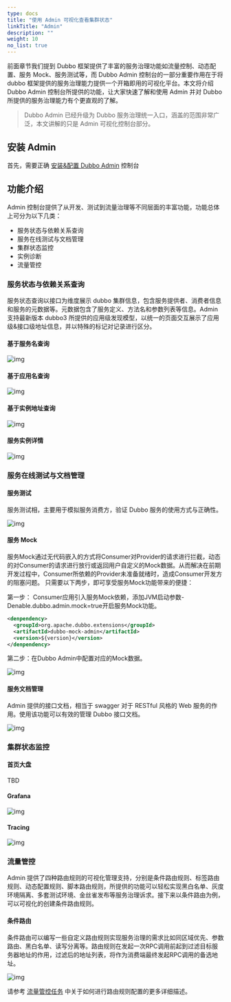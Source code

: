 ```yaml
---
type: docs
title: "使用 Admin 可视化查看集群状态"
linkTitle: "Admin"
description: ""
weight: 10
no_list: true
---
```


前面章节我们提到 Dubbo 框架提供了丰富的服务治理功能如流量控制、动态配置、服务 Mock、服务测试等，而 Dubbo Admin 控制台的一部分重要作用在于将 dubbo 框架提供的服务治理能力提供一个开箱即用的可视化平台。本文将介绍 Dubbo Admin 控制台所提供的功能，让大家快速了解和使用 Admin 并对 Dubbo 所提供的服务治理能力有个更直观的了解。

> Dubbo Admin 已经升级为 Dubbo 服务治理统一入口，涵盖的范围非常广泛，本文讲解的只是 Admin 可视化控制台部分。

## 安装 Admin
首先，需要正确 [安装&配置 Dubbo Admin](https://github.com/apache/dubbo-admin#dubbo-admin) 控制台

## 功能介绍
Admin 控制台提供了从开发、测试到流量治理等不同层面的丰富功能，功能总体上可分为以下几类：
* 服务状态与依赖关系查询
* 服务在线测试与文档管理
* 集群状态监控
* 实例诊断
* 流量管控

### 服务状态与依赖关系查询
服务状态查询以接口为维度展示 dubbo 集群信息，包含服务提供者、消费者信息和服务的元数据等。元数据包含了服务定义、方法名和参数列表等信息。Admin 支持最新版本 dubbo3 所提供的应用级发现模型，以统一的页面交互展示了应用级&接口级地址信息，并以特殊的标记对记录进行区分。

#### 基于服务名查询
![img](/imgs/v3/tasks/observability/admin/1-search-by-service.png)

#### 基于应用名查询
![img](/imgs/v3/tasks/observability/admin/1-search-by-appname.png)

#### 基于实例地址查询
![img](/imgs/v3/tasks/observability/admin/1-search-by-ip.png)

#### 服务实例详情
![img](/imgs/v3/tasks/observability/admin/1-service-detail.png)

### 服务在线测试与文档管理
#### 服务测试
服务测试相，主要用于模拟服务消费方，验证 Dubbo 服务的使用方式与正确性。

![img](/imgs/v3/tasks/observability/admin/2-service-doc.png)

#### 服务 Mock
服务Mock通过无代码嵌入的方式将Consumer对Provider的请求进行拦截，动态的对Consumer的请求进行放行或返回用户自定义的Mock数据。从而解决在前期开发过程中，Consumer所依赖的Provider未准备就绪时，造成Consumer开发方的阻塞问题。
只需要以下两步，即可享受服务Mock功能带来的便捷：

第一步：
Consumer应用引入服务Mock依赖，添加JVM启动参数-Denable.dubbo.admin.mock=true开启服务Mock功能。
```xml
<denpendency>
  <groupId>org.apache.dubbo.extensions</groupId>
  <artifactId>dubbo-mock-admin</artifactId>
  <version>${version}</version>
</denpendency>
```

第二步：在Dubbo Admin中配置对应的Mock数据。

![img](/imgs/v3/tasks/observability/admin/2-service-mock.png)

#### 服务文档管理
Admin 提供的接口文档，相当于 swagger 对于 RESTful 风格的 Web 服务的作用。使用该功能可以有效的管理 Dubbo 接口文档。

![img](/imgs/v3/tasks/observability/admin/2-service-doc.png)

### 集群状态监控
#### 首页大盘
TBD

#### Grafana
![img](/imgs/v3/tasks/observability/admin/3-grafana.png)

#### Tracing
![img](/imgs/v3/tasks/observability/admin/3-tracing-zipkin.png)

### 流量管控
Admin 提供了四种路由规则的可视化管理支持，分别是条件路由规则、标签路由规则、动态配置规则、脚本路由规则，所提供的功能可以轻松实现黑白名单、灰度环境隔离、多套测试环境、金丝雀发布等服务治理诉求。接下来以条件路由为例，可以可视化的创建条件路由规则。

#### 条件路由

条件路由可以编写一些自定义路由规则实现服务治理的需求比如同区域优先、参数路由、黑白名单、读写分离等。路由规则在发起一次RPC调用前起到过滤目标服务器地址的作用，过滤后的地址列表，将作为消费端最终发起RPC调用的备选地址。

![img](/imgs/v3/tasks/observability/admin/4-traffic-management.png)

请参考 [流量管控任务](../../traffic-management/) 中关于如何进行路由规则配置的更多详细描述。
